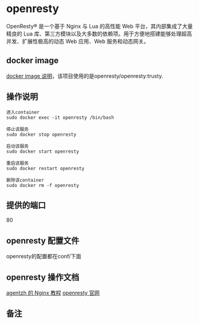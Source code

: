 # openresty

OpenResty® 是一个基于 Nginx 与 Lua 的高性能 Web 平台，其内部集成了大量精良的 Lua 库、第三方模块以及大多数的依赖项。用于方便地搭建能够处理超高并发、扩展性极高的动态 Web 应用、Web 服务和动态网关。

## docker image

[docker image 说明](https://hub.docker.com/r/openresty/openresty/)，该项目使用的是openresty/openresty:trusty.

## 操作说明

```
进入container
sudo docker exec -it openresty /bin/bash

停止该服务
sudo docker stop openresty

启动该服务
sudo docker start openresty

重启该服务
sudo docker restart openresty

删除该container
sudo docker rm -f openresty
```

## 提供的端口

80

## openresty 配置文件
openresty的配置都在conf/下面


## openresty 操作文档

[agentzh 的 Nginx 教程](https://openresty.org/download/agentzh-nginx-tutorials-zhcn.html)
[openresty 官网](https://openresty.org/cn/)

## 备注